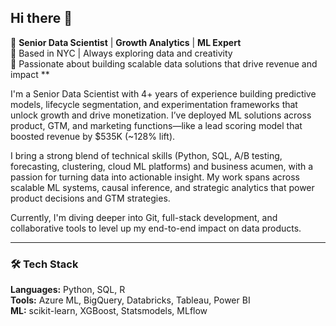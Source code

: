 ## Hi there 👋

<!--
**revatikharate/revatikharate** is a ✨ _special_ ✨ repository because its `README.md` (this file) appears on your GitHub profile.

Here are some ideas to get you started:

- 🔭 I’m currently working on ...
- 🌱 I’m currently learning ...
- 👯 I’m looking to collaborate on ...
- 🤔 I’m looking for help with ...
- 💬 Ask me about ...
- 📫 How to reach me: ...
- 😄 Pronouns: ...
- ⚡ Fun fact: ...
-->
💼 **Senior Data Scientist** | **Growth Analytics** | **ML Expert**  
📍 Based in NYC | Always exploring data and creativity  
🌟 Passionate about building scalable data solutions that drive revenue and impact ** 

I'm a Senior Data Scientist with 4+ years of experience building predictive models, lifecycle segmentation, and experimentation frameworks that unlock growth and drive monetization. I’ve deployed ML solutions across product, GTM, and marketing functions—like a lead scoring model that boosted revenue by $535K (~128% lift).

I bring a strong blend of technical skills (Python, SQL, A/B testing, forecasting, clustering, cloud ML platforms) and business acumen, with a passion for turning data into actionable insight. My work spans across scalable ML systems, causal inference, and strategic analytics that power product decisions and GTM strategies.

Currently, I'm diving deeper into Git, full-stack development, and collaborative tools to level up my end-to-end impact on data products.

---

### 🛠 Tech Stack
**Languages:** Python, SQL, R  
**Tools:** Azure ML, BigQuery, Databricks, Tableau, Power BI  
**ML:** scikit-learn, XGBoost, Statsmodels, MLflow  



